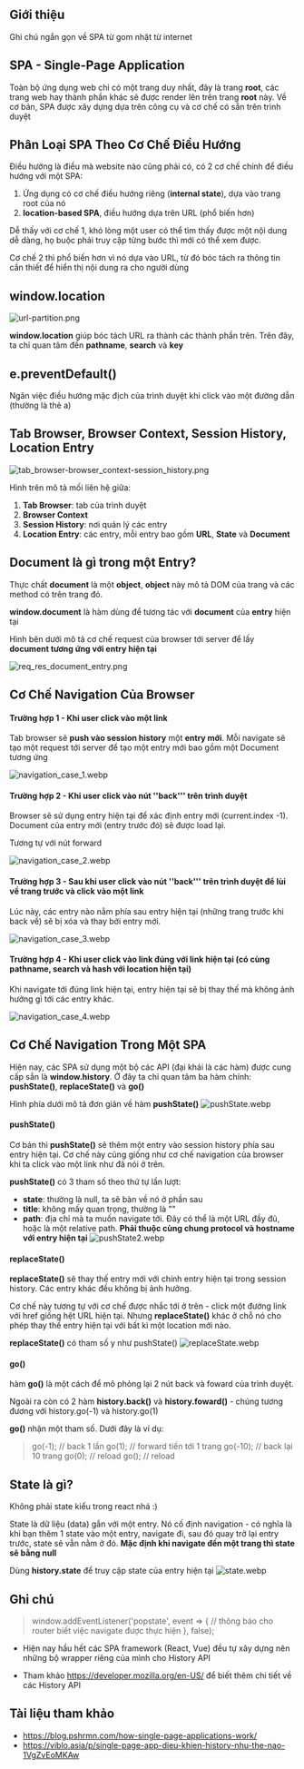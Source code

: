 ## Giới thiệu
Ghi chú ngắn gọn về SPA từ gom nhặt từ internet

## SPA - Single-Page Application
Toàn bộ ứng dụng web chỉ có một trang duy nhất, đây là trang **root**, các trang web hay thành phần khác sẽ được render lên trên trang **root** này. Về cơ bản, SPA được xây dựng dựa trên công cụ và cơ chế có sẳn trên trình duyệt

## Phân Loại SPA Theo Cơ Chế Điều Hướng
Điều hướng là điều mà website nào cũng phải có, có 2 cơ chế chính để điều hướng với một SPA:
1. Ứng dụng có cơ chế điều hướng riêng (**internal state**), dựa vào trang root của nó
2. **location-based SPA**, điều hướng dựa trên URL (phổ biến hơn)

Dễ thấy với cơ chế 1, khó lòng một user có thể tìm thấy được một nội dung dễ dàng, họ buộc phải truy cập từng bước thì mới có thể xem được.

Cơ chế 2 thì phổ biến hơn vì nó dựa vào URL, từ đó bóc tách ra thông tin cần thiết để hiển thị nội dung ra cho người dùng

## window.location
![url-partition.png](./img/url-partition.png)

**window.location** giúp bóc tách URL ra thành các thành phần trên. Trên đây, ta chỉ quan tâm đến **pathname**, **search** và **key**

## e.preventDefault()
Ngăn việc điều hướng mặc địch của trình duyệt khi click vào một đường dẫn (thường là thẻ a)

## Tab Browser, Browser Context, Session History, Location Entry
![tab_browser-browser_context-session_history.png](./img/tab_browser-browser_context-session_history.png)

Hình trên mô tả mối liên hệ giữa:
1. **Tab Browser**: tab của trình duyệt
2. **Browser Context**
3. **Session History**: nơi quản lý các entry
4. **Location Entry**: các entry, mỗi entry bao gồm **URL**, **State** và **Document** 

## Document là gì trong một Entry?

Thực chất **document** là một **object**, **object** này mô tả DOM của trang và các method có trên trang đó.

**window.document** là hàm dùng để tương tác với **document** của **entry** hiện tại

Hình bên dưới mô tả cơ chế request của browser tới server để lấy **document tương ứng với entry hiện tại**

![req_res_document_entry.png](./img/req_res_document_entry.png)

## Cơ Chế Navigation Của Browser

#### Trường hợp 1 - Khi user click vào một link
Tab browser sẽ **push vào session history** một **entry mới**. Mỗi navigate sẽ tạo một request tới server để tạo một entry mới bao gồm một Document tương ứng

![navigation_case_1.webp](./img/navigation_case_1.webp)

#### Trường hợp 2 - Khi user click vào nút ''back''' trên trình duyệt
Browser sẽ sử dụng entry hiện tại để xác định entry mới (current.index -1). Document của entry mới (entry trước đó) sẽ được load lại.

Tương tự với nút forward

![navigation_case_2.webp](./img/navigation_case_2.webp)

#### Trường hợp 3 - Sau khi user click vào nút ''back''' trên trình duyệt để lùi về trang trước và click vào một link
Lúc này, các entry nào nằm phía sau entry hiện tại (những trang trước khi back về) sẽ bị xóa và thay bởi entry mới.

![navigation_case_3.webp](./img/navigation_case_3.webp)

#### Trường hợp 4 - Khi user click vào link đúng với link hiện tại (có cùng pathname, search và hash với location hiện tại)
Khi navigate tới đúng link hiện tại, entry hiện tại sẽ bị thay thế mà không ảnh hưởng gì tới các entry khác.

![navigation_case_4.webp](./img/navigation_case_4.webp)

## Cơ Chế Navigation Trong Một SPA
Hiện nay, các SPA sử dụng một bộ các API (đại khái là các hàm) được cung cấp sẳn là **window.history**. Ở đây ta chỉ quan tâm ba hàm chính: **pushState()**, **replaceState()** và **go()**

Hình phía dưới mô tả đơn giản về hàm **pushState()**
![pushState.webp](./img/pushState.webp)

#### pushState()
Cơ bản thì **pushState()** sẽ thêm một entry vào session history phía sau entry hiện tại. Cơ chế này cũng giống như cơ chế navigation của browser khi ta click vào một link như đã nói ở trên.

**pushState()** có 3 tham số theo thứ tự lần lượt:
- **state**: thường là null, ta sẽ bàn về nó ở phần sau
- **title**: không mấy quan trọng, thường là ""
- **path**: địa chỉ mà ta muốn navigate tới. Đây có thể là một URL đầy đủ, hoặc là một relative path. **Phải thuộc cùng chung protocol và hostname với entry hiện tại**
![pushState2.webp](./img/pushState2.webp)

#### replaceState()
**replaceState()** sẽ thay thế entry mới với chính entry hiện tại trong session history. Các entry khác đều không bị ảnh hưởng. 

Cơ chế này tương tự với cơ chế được nhắc tới ở trên - click một đường link với href giống hệt URL hiện tại. Nhưng **replaceState()** khác ở chỗ nó cho phép thay thế entry hiện tại với bất kì một location mới nào.

**replaceState()** có tham số y như pushState()
![replaceState.webp](./img/replaceState.webp)


#### go()
hàm **go()** là một cách để mô phỏng lại 2 nút back và foward của trình duyệt.

Ngoài ra còn có 2 hàm **history.back()** và **history.foward()** - chúng tương đương với history.go(-1) và history.go(1)

**go()** nhận một tham số. Dưới đây là ví dụ: 
>go(-1); // back 1 lần
go(1); // forward tiến tới 1 trang
go(-10); // back lại 10 trang
go(0); // reload
go(); // reload
 


## State là gì?
Không phải state kiểu trong react nhá :)

State là dữ liệu (data) gắn với một entry. Nó cố định navigation - có nghĩa là khi bạn thêm 1 state vào một entry, navigate đi, sau đó quay trở lại entry trước, state sẽ vẫn nằm ở đó. **Mặc định khi navigate đến một trang thì state sẽ bằng null**

Dùng **history.state** để truy cập state của entry hiện tại
![state.webp](./img/state.webp)

## Ghi chú
>window.addEventListener('popstate', event => {
  // thông báo cho router biết việc navigate được thực hiện
}, false);

- Hiện nay hầu hết các SPA framework (React, Vue) đều tự xây dựng nên những bộ wrapper riêng của mình cho History API

- Tham khảo https://developer.mozilla.org/en-US/ để biết thêm chi tiết về các History API

## Tài liệu tham khảo
- https://blog.pshrmn.com/how-single-page-applications-work/
- https://viblo.asia/p/single-page-app-dieu-khien-history-nhu-the-nao-1VgZvEoMKAw